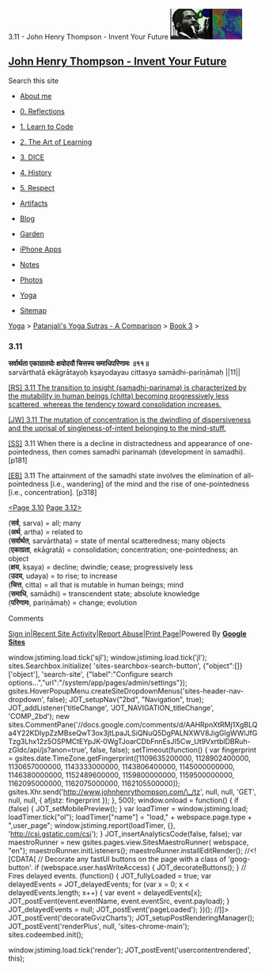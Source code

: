 3.11 - John Henry Thompson - Invent Your Future [![John Henry Thompson - Invent Your Future](../../../_/rsrc/1329567069254/config/customLogo.gif-revision=6.png)](../../../index.html)

[John Henry Thompson - Invent Your Future](../../../index.html)
---------------------------------------------------------------

Search this site

*   [About me](../../../home.html)
    
*   [0\. Reflections](../../../0-refections-on-learning.html)
    
*   [1\. Learn to Code](../../../learning-to-program.html)
    
*   [2\. The Art of Learning](../../../the-art-of-learning.html)
    
*   [3\. DICE](../../../3-dice.html)
    
*   [4\. History](../../../4-history.html)
    
*   [5\. Respect](../../../heros.html)
    
*   [Artifacts](../../../artifacts.html)
    
*   [Blog](../../../z-blog-1.html)
    
*   [Garden](../../../4-garden.html)
    
*   [iPhone Apps](../../../iphone-apps.html)
    
*   [Notes](../../../notes.html)
    
*   [Photos](../../../family.html)
    
*   [Yoga](../../../yoga.html)
    
*   [Sitemap](../../../system/app/pages/sitemap/hierarchy.html)
    

[Yoga](../../../yoga.html)‎ > ‎[Patanjali's Yoga Sutras - A Comparison](../../patanjani.html)‎ > ‎[Book 3](../book-3.html)‎ > ‎

### 3.11

**सर्वार्थता एकाग्रातयोः क्षयोदयौ चित्तस्य समाधिपरिणामः ॥११॥**  
sarvārthatā ekāgrātayoḥ kṣayodayau cittasya samādhi-pariṇāmaḥ ||11||  
  
  
[\[RS\] 3.11 The transition to insight (samadhi-parinama) is characterized by the mutability in human beings (chitta) becoming progressively less scattered, whereas the tendency toward consolidation increases.](http://www.ashtangayoga.info/philosophy/yoga-sutra-patanjali/chapter-3/item/sarvarthata-ekagratayoh-kshayodayau-chittasya/)  
  
[\[JW\] 3.11 The mutation of concentration is the dwindling of dispersiveness and the uprisal of singleness-of-intent belonging to the mind-stuff.](http://books.google.com/books?id=YzFImjtOxUwC&pg=PA211&ci=86%2C272%2C736%2C85&source=bookclip)  
  
[\[SS\]](http://www.amazon.com/Yoga-Sutras-Patanjali-Commentary-Satchidananda/dp/0932040381) 3.11 When there is a decline in distractedness and appearance of one-pointedness, then comes samadhi parinamah (development in samadhi). \[p181\]  
  
[\[EB\]](http://www.amazon.com/Yoga-Sutras-Patanjali-Translation-Commentary/dp/0865477361/ref=sr_1_1?ie=UTF8&s=books&qid=1250508322&sr=1-1) 3.11 The attainment of the samadhi state involves the elimination of all-pointedness \[i.e., wandering\] of the mind and the rise of one-pointedness \[i.e., concentration\]. \[p318\]  
  
  
[<Page 3.10](310.html)  [Page 3.12>](312.html)  
  

(**सर्व**, sarva) = all; many  
(**अर्थ**, artha) = related to  
(**सर्वार्थत**, sarvārthata) = state of mental scatteredness; many objects  
(**एकाग्रता**, ekāgratā) = consolidation; concentration; one-pointedness; an object  
(**क्षय**, kṣaya) = decline; dwindle; cease; progressively less  
(**उदय**, udaya) = to rise; to increase  
(**चित्त**, citta) = all that is mutable in human beings; mind  
(**समाधि**, samādhi) = transcendent state; absolute knowledge  
(**परिणामः**, pariṇāmaḥ) = change; evolution

Comments

[Sign in](https://accounts.google.com/ServiceLogin?continue=http://sites.google.com/a/johnhenrythompson.com/jht/yoga/patanjani/book-3/311&service=jotspot)|[Recent Site Activity](../../../system/app/pages/recentChanges.html)|[Report Abuse](http://sites.google.com/a/johnhenrythompson.com/jht/system/app/pages/reportAbuse)|[Print Page](javascript:;)|Powered By **[Google Sites](http://sites.google.com/site)**

window.jstiming.load.tick('sjl'); window.jstiming.load.tick('jl'); sites.Searchbox.initialize( 'sites-searchbox-search-button', {"object":\[\]}\['object'\], 'search-site', {"label":"Configure search options...","url":"/system/app/pages/admin/settings"}); gsites.HoverPopupMenu.createSiteDropdownMenus('sites-header-nav-dropdown', false); JOT\_setupNav("2bd", "Navigation", true); JOT\_addListener('titleChange', 'JOT\_NAVIGATION\_titleChange', 'COMP\_2bd'); new sites.CommentPane('//docs.google.com/comments/d/AAHRpnXtRMj1XgBLQa4Y22KDIypZzMBseQwT3ox3jtLpaJLSiQNuQ5DgPALNXWV8JigGlgWWlJfGTzg3Lhx12z5OSPMCtEYpJK-0WgTJoarCDbFnnEsJI5Cw\_Ut9VxrtblDBRuh-zGldc/api/js?anon=true', false, false); setTimeout(function() { var fingerprint = gsites.date.TimeZone.getFingerprint(\[1109635200000, 1128902400000, 1130657000000, 1143333000000, 1143806400000, 1145000000000, 1146380000000, 1152489600000, 1159800000000, 1159500000000, 1162095000000, 1162075000000, 1162105500000\]); gsites.Xhr.send('http://www.johnhenrythompson.com/\_/tz', null, null, 'GET', null, null, { afjstz: fingerprint }); }, 500); window.onload = function() { if (false) { JOT\_setMobilePreview(); } var loadTimer = window.jstiming.load; loadTimer.tick("ol"); loadTimer\["name"\] = "load," + webspace.page.type + ",user\_page"; window.jstiming.report(loadTimer, {}, 'http://csi.gstatic.com/csi'); } JOT\_insertAnalyticsCode(false, false); var maestroRunner = new gsites.pages.view.SitesMaestroRunner( webspace, "en"); maestroRunner.initListeners(); maestroRunner.installEditRender(); //<!\[CDATA\[ // Decorate any fastUI buttons on the page with a class of 'goog-button'. if (webspace.user.hasWriteAccess) { JOT\_decorateButtons(); } // Fires delayed events. (function() { JOT\_fullyLoaded = true; var delayedEvents = JOT\_delayedEvents; for (var x = 0; x < delayedEvents.length; x++) { var event = delayedEvents\[x\]; JOT\_postEvent(event.eventName, event.eventSrc, event.payload); } JOT\_delayedEvents = null; JOT\_postEvent('pageLoaded'); })(); //\]\]> JOT\_postEvent('decorateGvizCharts'); JOT\_setupPostRenderingManager(); JOT\_postEvent('renderPlus', null, 'sites-chrome-main'); sites.codeembed.init();

window.jstiming.load.tick('render'); JOT\_postEvent('usercontentrendered', this);